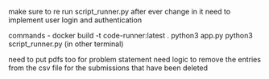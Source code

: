 make sure to re run script_runner.py after ever change in it
need to implement user login and authentication

commands - 
docker build -t code-runner:latest .
python3 app.py
python3 script_runner.py (in other terminal)


need to put pdfs too for problem statement 
need logic to remove the entries from the csv file for the submissions that have been deleted